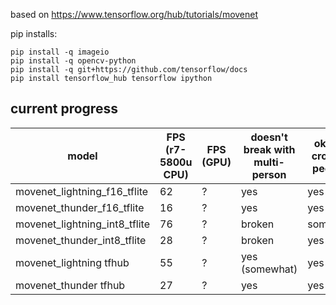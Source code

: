 based on https://www.tensorflow.org/hub/tutorials/movenet


pip installs:
```
pip install -q imageio
pip install -q opencv-python
pip install -q git+https://github.com/tensorflow/docs
pip install tensorflow_hub tensorflow ipython
```


## current progress
| model | FPS (r7-5800u CPU) | FPS (GPU) | doesn't break with multi-person | ok with cropped people? |
| -------- | -------- |  -------- | -------- | -------- |
| movenet_lightning_f16_tflite | 62 | ? | yes | yes | 
| movenet_thunder_f16_tflite | 16 | ? | yes | yes |
| movenet_lightning_int8_tflite | 76 | ? | broken | somewhat |
| movenet_thunder_int8_tflite | 28 | ? | broken | yes |
| movenet_lightning tfhub |55 | ? | yes (somewhat)  | yes |
| movenet_thunder tfhub |27 | ? | yes  | yes |
